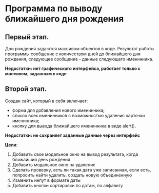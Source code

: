 # Программа по выводу ближайшего дня рождения
## Первый этап.
Дни рождения задаются массивом объектов в коде. Результат работы программы сообщение с количеством дней до ближайшего дня рождения, 
следующее сообщение - данные следующего именинника.

**Недостатки: нет графического интерфейса, работает только с массивом, заданным в коде**
## Второй этап.
Создан сайт, который в себя включает:
* форма для добавления нового именинника;
* список всех именинников с возможностью удаления карточки именинника;
* кнопку для вывода ближайшего именинника в виде alert().

**Недостатки: не сохраняет заданные данные через интерфейс**






**Цели:**
1. Добавить свое модальное окно на вывод результата, когда ближайший день рождения
2. Добавить модальное окно на удаление
3. Сделать проверку, есть ли такая дата уже записанная, если есть, попросить найти удалить, создать новую объединенную
4. Изменить инпут в формате даты
5. Добавить кнопки сортировки по датам, по алфавиту
